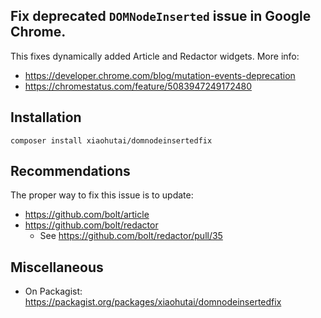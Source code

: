 ## Fix deprecated `DOMNodeInserted` issue in Google Chrome.

This fixes dynamically added Article and Redactor widgets.
More info:

- https://developer.chrome.com/blog/mutation-events-deprecation
- https://chromestatus.com/feature/5083947249172480


## Installation
```
composer install xiaohutai/domnodeinsertedfix
```


## Recommendations

The proper way to fix this issue is to update:

- https://github.com/bolt/article
- https://github.com/bolt/redactor
  - See https://github.com/bolt/redactor/pull/35


## Miscellaneous

- On Packagist: https://packagist.org/packages/xiaohutai/domnodeinsertedfix
